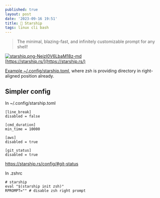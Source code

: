 ```yaml
---
published: true
layout: post
date: '2023-09-16 19:51'
title: 🚀 Starship
tags: linux cli bash 
---
```

> The minimal, blazing-fast, and infinitely customizable prompt for any shell!

[![starship.png-NeizI0V6LbaM18z-md](https://i.imgur.com/LdVAc7U.png)](https://i.imgur.com/3HJsQud.png)  
[https://starship.rs/](https://starship.rs/)

[Example ~/.config/starship.toml](https://raw.githubusercontent.com/brontosaurusrex/bucentaur/master/.config/starship.toml), where zsh is providing directory in right-aligned position already.

## Simpler config

In ~/.config/starship.toml

    [line_break]
    disabled = false
    
    [cmd_duration]
    min_time = 10000

    [aws]
    disabled = true

    [git_status]
    disabled = true

<https://starship.rs/config/#git-status>

In .zshrc

    # starship
    eval "$(starship init zsh)"
    RPROMPT="" # disable zsh right prompt
